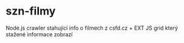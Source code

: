 szn-filmy
=========

Node.js crawler stahující info o filmech z csfd.cz + EXT JS grid který stažené informace zobrazí